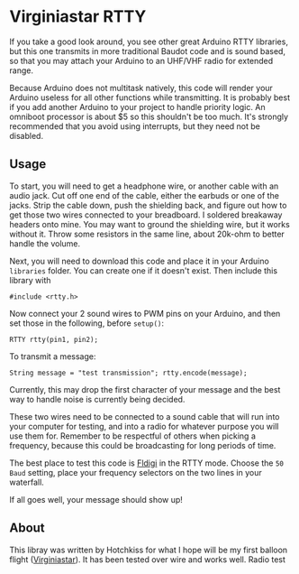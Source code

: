 Virginiastar RTTY
=================

If you take a good look around, you see other great Arduino RTTY libraries, 
but this one transmits in more traditional Baudot code and is sound based, so
that you may attach your Arduino to an UHF/VHF radio for extended range.

Because Arduino does not multitask natively, this code will render your 
Arduino useless for all other functions while transmitting. It is probably
best if you add another Arduino to your project to handle priority logic. An 
omniboot processor is about $5 so this shouldn't be too much. It's
strongly recommended that you avoid using interrupts, but they need not be 
disabled.

Usage
-----

To start, you will need to get a headphone wire, or another cable with an 
audio jack. Cut off one end of the cable, either the earbuds or one of the jacks. Strip 
the cable down, push the shielding back, and figure out how to get those two wires
connected to your breadboard. I soldered breakaway headers onto mine. You may want
to ground the shielding wire, but it works without it. Throw some resistors in the 
same line, about 20k-ohm to better handle the volume.

Next, you will need to download this code and place it in your Arduino `libraries` 
folder. You can create one if it doesn't exist. Then include this library with

    #include <rtty.h> 

Now connect your 2 sound wires to PWM pins on your Arduino, and then set those
in the following, before `setup()`: 

    RTTY rtty(pin1, pin2);

To transmit a message:

    String message = "test transmission"; rtty.encode(message);
 
Currently, this may drop the first character of your message and the best way
to handle noise is currently being decided. 

These two wires need to be connected to a sound cable that will run into your 
computer for testing, and into a radio for whatever purpose you will use them
for. Remember to be respectful of others when picking a frequency, because 
this could be broadcasting for long periods of time.

The best place to test this code is [Fldigi](http://www.w1hkj.com/Fldigi.html)
in the RTTY mode. Choose the `50 Baud` setting, place your frequency selectors 
on the two lines in your waterfall.

If all goes well, your message should show up!

About
-----

This libray was written by Hotchkiss for what I hope will be my first balloon flight 
([Virginiastar](http://hotchkissmade.com/blog/virginiastar/)). It has
been tested over wire and works well. Radio test
